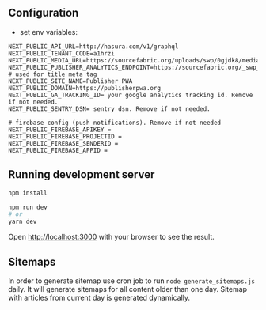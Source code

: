 ## Configuration

- set env variables:

```
NEXT_PUBLIC_API_URL=http://hasura.com/v1/graphql
NEXT_PUBLIC_TENANT_CODE=a1hrzi
NEXT_PUBLIC_MEDIA_URL=https://sourcefabric.org/uploads/swp/0gjdk8/media/
NEXT_PUBLIC_PUBLISHER_ANALYTICS_ENDPOINT=https://sourcefabric.org/_swp_analytics
# used for title meta tag
NEXT_PUBLIC_SITE_NAME=Publisher PWA
NEXT_PUBLIC_DOMAIN=https://publisherpwa.org
NEXT_PUBLIC_GA_TRACKING_ID= your google analytics tracking id. Remove if not needed.
NEXT_PUBLIC_SENTRY_DSN= sentry dsn. Remove if not needed.

# firebase config (push notifications). Remove if not needed
NEXT_PUBLIC_FIREBASE_APIKEY =
NEXT_PUBLIC_FIREBASE_PROJECTID =
NEXT_PUBLIC_FIREBASE_SENDERID =
NEXT_PUBLIC_FIREBASE_APPID =
```

## Running development server

```bash
npm install

npm run dev
# or
yarn dev
```

Open [http://localhost:3000](http://localhost:3000) with your browser to see the result.

## Sitemaps

In order to generate sitemap use cron job to run `node generate_sitemaps.js` daily. It will generate sitemaps for all content older than one day. Sitemap with articles from current day is generated dynamically.
